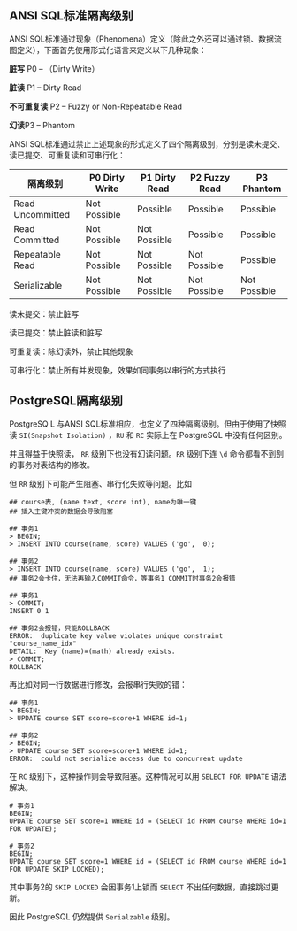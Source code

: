 ## ANSI SQL标准隔离级别

ANSI SQL标准通过现象（Phenomena）定义（除此之外还可以通过锁、数据流图定义），下面首先使用形式化语言来定义以下几种现象：

**脏写** P0 – （Dirty Write）

**脏读** P1 – Dirty Read

**不可重复读** P2 – Fuzzy or Non-Repeatable Read

**幻读**P3 – Phantom

ANSI SQL标准通过禁止上述现象的形式定义了四个隔离级别，分别是读未提交、读已提交、可重复读和可串行化：

| 隔离级别         | P0 Dirty Write | P1 Dirty Read | P2 Fuzzy Read | P3 Phantom   |
| ---------------- | -------------- | ------------- | ------------- | ------------ |
| Read Uncommitted | Not Possible   | Possible      | Possible      | Possible     |
| Read Committed   | Not Possible   | Not Possible  | Possible      | Possible     |
| Repeatable Read  | Not Possible   | Not Possible  | Not Possible  | Possible     |
| Serializable     | Not Possible   | Not Possible  | Not Possible  | Not Possible |

读未提交：禁止脏写

读已提交：禁止脏读和脏写

可重复读：除幻读外，禁止其他现象

可串行化：禁止所有并发现象，效果如同事务以串行的方式执行



## PostgreSQL隔离级别

PostgreSQ L 与ANSI SQL标准相应，也定义了四种隔离级别。但由于使用了快照读 `SI(Snapshot Isolation)` ，`RU` 和 `RC` 实际上在 PostgreSQL 中没有任何区别。


并且得益于快照读， `RR` 级别下也没有幻读问题。`RR` 级别下连 `\d` 命令都看不到别的事务对表结构的修改。



但 `RR` 级别下可能产生阻塞、串行化失败等问题。比如

```mysql
## course表, (name text, score int), name为唯一键
## 插入主键冲突的数据会导致阻塞

## 事务1
> BEGIN;
> INSERT INTO course(name, score) VALUES ('go',  0);

## 事务2
> INSERT INTO course(name, score) VALUES ('go',  1);
## 事务2会卡住，无法再输入COMMIT命令，等事务1 COMMIT时事务2会报错

## 事务1
> COMMIT;
INSERT 0 1

## 事务2会报错，只能ROLLBACK
ERROR:  duplicate key value violates unique constraint "course_name_idx"
DETAIL:  Key (name)=(math) already exists.
> COMMIT;
ROLLBACK
```



再比如对同一行数据进行修改，会报串行失败的错：

```mysql
## 事务1
> BEGIN;
> UPDATE course SET score=score+1 WHERE id=1;

## 事务2
> BEGIN;
> UPDATE course SET score=score+1 WHERE id=1;
ERROR:  could not serialize access due to concurrent update
```



在 `RC` 级别下，这种操作则会导致阻塞。这种情况可以用 `SELECT FOR UPDATE` 语法解决。

```mysql
# 事务1
BEGIN; 
UPDATE course SET score=1 WHERE id = (SELECT id FROM course WHERE id=1 FOR UPDATE);

# 事务2
BEGIN; 
UPDATE course SET score=1 WHERE id = (SELECT id FROM course WHERE id=1 FOR UPDATE SKIP LOCKED);
```

其中事务2的 `SKIP LOCKED` 会因事务1上锁而 `SELECT` 不出任何数据，直接跳过更新。



因此 PostgreSQL 仍然提供 `Serialzable` 级别。
